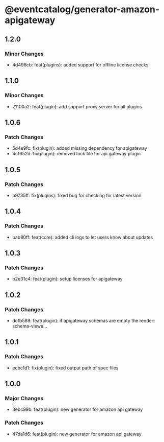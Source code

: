 # @eventcatalog/generator-amazon-apigateway

## 1.2.0

### Minor Changes

- 4d496cb: feat(plugins): added support for offline license checks

## 1.1.0

### Minor Changes

- 21100a2: feat(plugin): add support proxy server for all plugins

## 1.0.6

### Patch Changes

- 5d4e9fc: fix(plugin): added missing dependency for apigateway
- 4cf652d: fix(plugin): removed lock file for api gateway plugin

## 1.0.5

### Patch Changes

- b9735ff: fix(plugins): fixed bug for checking for latest version

## 1.0.4

### Patch Changes

- bab80ff: feat(core): added cli logs to let users know about updates

## 1.0.3

### Patch Changes

- b2e31c4: feat(plugin): setup licenses for apigateway

## 1.0.2

### Patch Changes

- dc1b589: feat(plugin): if apigateway schemas are empty the render-schema-viewe…

## 1.0.1

### Patch Changes

- ecbc1d1: fix(plugin): fixed output path of spec files

## 1.0.0

### Major Changes

- 3ebc99b: feat(plugin): new generator for amazon api gateway

### Patch Changes

- 47da1d6: feat(plugin): new generator for amazon api gateway
